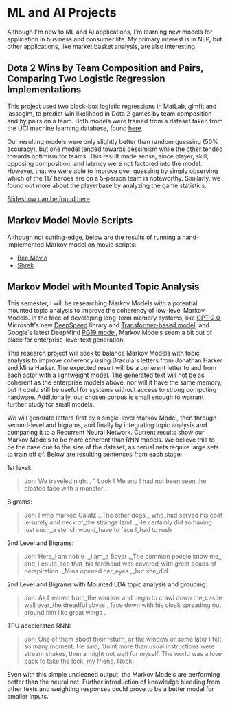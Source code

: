 # ML and AI Projects

Although I'm new to ML and AI applications, I'm learning new models for application in business and consumer life. My primary interest is in NLP, but other applications, like market basket analysis, are also interesting.

## Dota 2 Wins by Team Composition and Pairs, Comparing Two Logistic Regression Implementations

This project used two black-box logistic regressions in MatLab, glmfit and lassoglm, to predict win likelihood in Dota 2 games by team composition and by pairs on a team. Both models were trained from a dataset taken from the UCI machine learning database, found [here](https://archive.ics.uci.edu/ml/datasets/Dota2+Games+Results). 

Our resulting models were only slightly better than random guessing (50% accuracy), but one model tended towards pessimism while the other tended towards optimism for teams. This result made sense, since player, skill, opposing composition, and latency were not factored into the model. However, that we were able to improve over guessing by simply observing which of the 117 heroes are on a 5-person team is noteworthy. Similarly, we found out more about the playerbase by analyzing the game statistics.

[Slideshow can be found here](https://docs.google.com/presentation/d/1CNnkYb4wQc5Dp6Y48MPp7x1WoInAb9u2sAGKoHoKkxw/edit?usp=sharing)

## Markov Model Movie Scripts

Although not cutting-edge, below are the results of running a hand-implemented Markov model on movie scripts:
* [Bee Movie](markov/beeMovie.md)
* [Shrek](markov/shrek.md)

## Markov Model with Mounted Topic Analysis

This semester, I will be researching Markov Models with a potential mounted topic analysis to improve the coherency of low-level Markov Models. In the face of developing long-term memory systems, like [GPT-2.0](https://github.com/openai/gpt-2), Microsoft's new [DeepSpeed](https://github.com/microsoft/DeepSpeed) library and [Transformer-based model](https://venturebeat.com/2020/02/10/microsoft-trains-worlds-largest-transformer-language-model/), and Google's latest DeepMind [PG19 model](https://github.com/deepmind/pg19), Markov Models seem a bit out of place for enterprise-level text generation. 

This research project will seek to balance Markov Models with topic analysis to improve coherency using Dracula's letters from Jonathan Harker and Mina Harker. The expected result will be a coherent letter to and from each actor with a lightweight model. The generated text will not be as coherent as the enterprise models above, nor will it have the same memory, but it could still be useful for systems without access to strong computing hardware. Additionally, our chosen corpus is small enough to warrant further study for small models.

We will generate letters first by a single-level Markov Model, then through second-level and bigrams, and finally by integrating topic analysis and comparing it to a Recurrent Neural Network. Current results show our Markov Models to be more coherent than RNN models. We believe this to be the case due to the size of the dataset, as nerual nets require large sets to train off of. Below are resulting sentences from each stage:

1st level:
> Jon:  We traveled night , " Look ! Me and I had not been seen the bloated face with a monster . 

Bigrams:
> Jon: I who marked Galatz .\_The other dogs_, who_had served his coat leisurely and neck of_the strange land .\_He certainly did so having just such_a stench would_have to face I_had to rush 

2nd Level and Bigrams: 
> Jon: Here_I am noble .\_I am_a Boyar .\_The common people know me_, and_I could_see that_his forehead was covered_with great beads of perspiration .\_Mina opened her_eyes ,\_but she\_did

2nd Level and Bigrams with Mounted LDA topic analysis and grouping:
> Jon: As I leaned from_the window and begin to crawl down the_castle wall over_the dreadful abyss , face down with his cloak spreading out around him like great wings .

TPU accelerated RNN:
> Jon: One of them aboot their return, or the window or some later I felt so many moment. He said, "Juint more than usual instructions were stream shakes, then a might not wait for myself. The world was a love back to take the lock, my friend. Nook!

Even with this simple uncleaned output, the Markov Models are performing better than the neural net. Further introduction of knowledge bleeding from other texts and weighting responses could prove to be a better model for smaller inputs.
